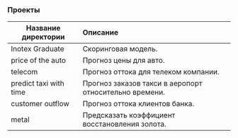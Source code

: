 
### Проекты
| Название директории | Описание |
|---------------------|:---------|
|Inotex Graduate | Скоринговая модель.|
| price of the auto | Прогноз цены для авто.|
| telecom | Прогноз оттока для телеком компании.|
| predict taxi with time | Прогноз заказов такси в аеропорт относительно времени.|
| customer outflow | Прогноз оттока клиентов банка. |
| metal | Предсказать коэффициент восстановления золота. |

